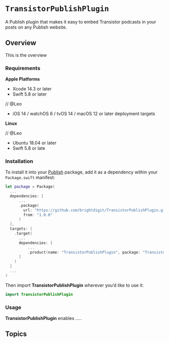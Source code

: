 # ``TransistorPublishPlugin``

A Publish plugin that makes it easy to embed Transistor podcasts in your posts on any Publish website.

## Overview

This is the overview

### Requirements 

**Apple Platforms**

- Xcode 14.3 or later
- Swift 5.8 or later

// @Leo
- iOS 14 / watchOS 6 / tvOS 14 / macOS 12 or later deployment targets

**Linux**

// @Leo
- Ubuntu 18.04 or later
- Swift 5.8 or late

### Installation

To install it into your [Publish](https://github.com/johnsundell/publish) package, add it as a dependency within your `Package.swift` manifest:

```swift
let package = Package(
  ...
  dependencies: [
      ...
      .package(
        url: "https://github.com/brightdigit/TransistorPublishPlugin.git",
        from: "1.0.0"
      )
  ],
  targets: [
    .target(
      ...
      dependencies: [
          ...
          .product(name: "TransistorPublishPlugin", package: "TransistorPublishPlugin"),
      ]
    )
  ]
  ...
)
```

Then import **TransistorPublishPlugin** wherever you’d like to use it:

```swift
import TransistorPublishPlugin
```

### Usage

**TransistorPublishPlugin** enables .....

## Topics

